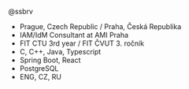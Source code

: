 @ssbrv

- Prague, Czech Republic / Praha, Česká Republika
- IAM/IdM Consultant at AMI Praha
- FIT CTU 3rd year / FIT ČVUT 3. ročník
- C, C++, Java, Typescript
- Spring Boot, React
- PostgreSQL
- ENG, CZ, RU
